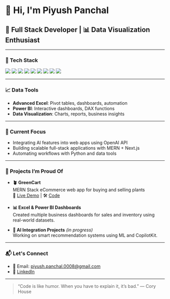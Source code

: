 # 👋 Hi, I'm Piyush Panchal

## 🚀 Full Stack Developer | 📊 Data Visualization Enthusiast

---

### 🔧 Tech Stack
<p align="left">
  <img src="https://img.shields.io/badge/React-61DAFB?style=for-the-badge&logo=react&logoColor=black"/>
  <img src="https://img.shields.io/badge/MongoDB-4EA94B?style=for-the-badge&logo=mongodb&logoColor=white"/>
  <img src="https://img.shields.io/badge/Express.js-000000?style=for-the-badge&logo=express&logoColor=white"/>
  
  <img src="https://img.shields.io/badge/Node.js-339933?style=for-the-badge&logo=nodedotjs&logoColor=white"/>
  <img src="https://img.shields.io/badge/Next.js-000000?style=for-the-badge&logo=nextdotjs&logoColor=white"/>
  <img src="https://img.shields.io/badge/JavaScript-F7DF1E?style=for-the-badge&logo=javascript&logoColor=black"/>
  <img src="https://img.shields.io/badge/Python-3776AB?style=for-the-badge&logo=python&logoColor=white"/>
  <img src="https://img.shields.io/badge/HTML5-E34F26?style=for-the-badge&logo=html5&logoColor=white"/>
  <img src="https://img.shields.io/badge/CSS3-1572B6?style=for-the-badge&logo=css3&logoColor=white"/>
</p>

---

### 📈 Data Tools
- **Advanced Excel**: Pivot tables, dashboards, automation
- **Power BI**: Interactive dashboards, DAX functions
- **Data Visualization**: Charts, reports, business insights

---

### 🧠 Current Focus
- Integrating AI features into web apps using OpenAI API
- Building scalable full-stack applications with MERN + Next.js
- Automating workflows with Python and data tools

---

### 🌱 Projects I’m Proud Of

- **🪴 GreenCart**  
  MERN Stack eCommerce web app for buying and selling plants  
  🔗 [Live Demo](https://greencart-ten-gamma.vercel.app/) | 🛠️ [Code](https://github.com/piyushpanchal008/GreenCart.git)

- **📊 Excel & Power BI Dashboards**  
  Created multiple business dashboards for sales and inventory using real-world datasets.

- **🤖 AI Integration Projects** *(in progress)*  
  Working on smart recommendation systems using ML and CopilotKit.

---

### 📬 Let's Connect

- 📧 Email: piyush.panchal.0008@gmail.com
- 💼 [LinkedIn](https://www.linkedin.com/in/piyush-panchal-999b70317/)


---

> “Code is like humor. When you have to explain it, it’s bad.” — Cory House
